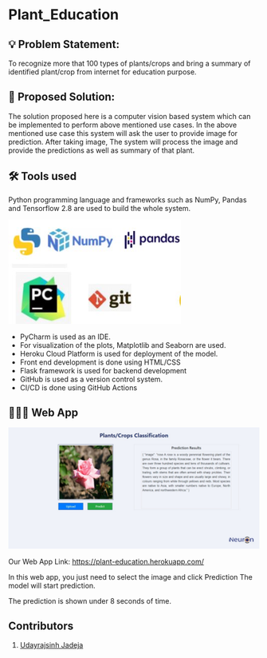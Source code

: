 # Plant_Education

## 💡 Problem Statement:

To recognize more that 100 types of plants/crops and bring a summary of identified plant/crop from internet for education purpose.

## 📝 Proposed Solution:

The solution proposed here is a computer vision based system which can be implemented to perform above mentioned use cases. In the above mentioned use case this system will ask the user to provide image for prediction. After taking image, The system will process the image and provide the predictions as well as summary of that plant. 


## 🛠 Tools used

Python programming language and frameworks such as NumPy, Pandas and Tensorflow 2.8 are used to build the whole system.

![alt text](https://github.com/uday446/uday446/blob/main/github.JPG)
- PyCharm is used as an IDE.
- For visualization of the plots, Matplotlib and Seaborn are used.
- Heroku Cloud Platform is used for deployment of the model.
- Front end development is done using HTML/CSS
- Flask framework is used for backend development
- GitHub is used as a version control system.
- CI/CD is done using GitHub Actions

## 👨🏻‍💻 Web App

![alt text](https://github.com/uday446/uday446/blob/main/plant.jpeg)

Our Web App Link: https://plant-education.herokuapp.com/

In this web app, you just need to select the image and click Prediction The model will start prediction.

The prediction is shown under 8 seconds of time.

## Contributors

1. [Udayrajsinh Jadeja](https://www.linkedin.com/in/udayrajsinh-jadeja-69844b225/)
